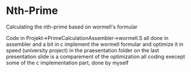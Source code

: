 # Nth-Prime
Calculating the nth-prime based on wormell's formular

Code in Projekt->PrimeCalculationAssembler->wormell.S
all done in assembler and a bit in c
implement the wormell formular and optimize it in speed (university project)
in the praesentation folder on the last presentation slide is a comparement of the optimization
all coding execept some of the c implementation part, done by myself

